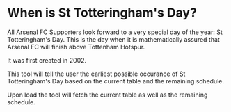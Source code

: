 # When is St Totteringham's Day?
All Arsenal FC Supporters look forward to a very special day of the year: St Totteringham's Day. This is the day when it is mathematically assured that Arsenal FC will finish above Tottenham Hotspur.

It was first created in 2002.

This tool will tell the user the earliest possible occurance of St Totteringham's Day based on the current table and the remaining schedule.

Upon load the tool will fetch the current table as well as the remaining schedule.

